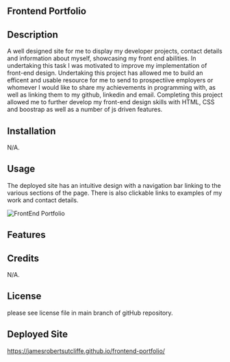 ## Frontend Portfolio

## Description

A well designed site for me to display my developer projects, contact details and information about myself, showcasing my front end abilities. In undertaking this task I was motivated to improve my implementation of front-end design. Undertaking this project has allowed me to build an efficent and usable resource for me to send to prospectiive employers or whomever I would like to share my achievements in programming with, as well as linking them to my github, linkedin and email. Completing this project allowed me to further develop my front-end design skills with HTML, CSS and boostrap as well as a number of js driven features.

## Installation

N/A.

## Usage

The deployed site has an intuitive design with a navigation bar linking to the various sections of the page. There is also clickable links to examples of my work and contact details.

![FrontEnd Portfolio](.assets/images/password.png)

## Features

## Credits

N/A.

## License

please see license file in main branch of gitHub repository.

## Deployed Site

https://jamesrobertsutcliffe.github.io/frontend-portfolio/
